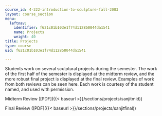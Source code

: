 ```yaml
---
course_id: 4-322-introduction-to-sculpture-fall-2003
layout: course_section
menu:
  leftnav:
    identifier: f621c01b103e1f74d112850044da1541
    name: Projects
    weight: 40
title: Projects
type: course
uid: f621c01b103e1f74d112850044da1541

---
```


Students work on several sculptural projects during the semester. The work of the first half of the semester is displayed at the midterm review, and the more robust final project is displayed at the final review. Examples of work from both reviews can be seen here. Each work is courtesy of the student named, and used with permission.

Midterm Review ([PDF]({{< baseurl >}}/sections/projects/sanjitmid))

Final Review ([PDF]({{< baseurl >}}/sections/projects/sanjitfinal))